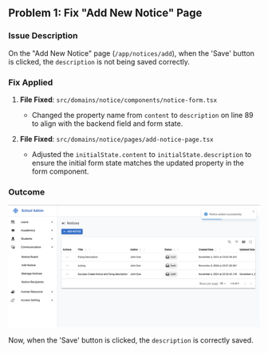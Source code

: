 ## Problem 1: Fix "Add New Notice" Page

### Issue Description

On the "Add New Notice" page (`/app/notices/add`), when the 'Save' button is clicked, the `description` is not being saved correctly.

### Fix Applied

1. **File Fixed**: `src/domains/notice/components/notice-form.tsx`

   - Changed the property name from `content` to `description` on line 89 to align with the backend field and form state.

2. **File Fixed**: `src/domains/notice/pages/add-notice-page.tsx`
   - Adjusted the `initialState.content` to `initialState.description` to ensure the initial form state matches the updated property in the form component.

### Outcome

![Result](./src/assets/result.png)

Now, when the 'Save' button is clicked, the `description` is correctly saved.
